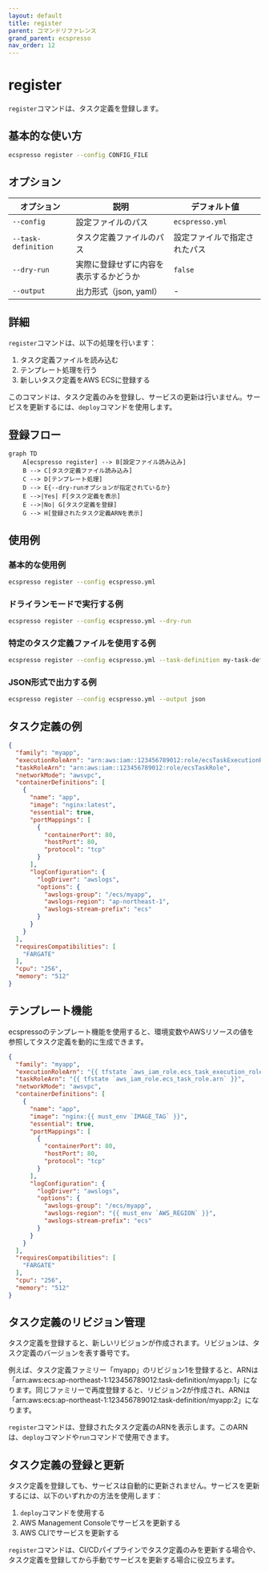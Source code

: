 ```yaml
---
layout: default
title: register
parent: コマンドリファレンス
grand_parent: ecspresso
nav_order: 12
---
```


# register

`register`コマンドは、タスク定義を登録します。

## 基本的な使い方

```bash
ecspresso register --config CONFIG_FILE
```

## オプション

| オプション | 説明 | デフォルト値 |
|------------|------|-------------|
| `--config` | 設定ファイルのパス | `ecspresso.yml` |
| `--task-definition` | タスク定義ファイルのパス | 設定ファイルで指定されたパス |
| `--dry-run` | 実際に登録せずに内容を表示するかどうか | `false` |
| `--output` | 出力形式（json, yaml） | - |

## 詳細

`register`コマンドは、以下の処理を行います：

1. タスク定義ファイルを読み込む
2. テンプレート処理を行う
3. 新しいタスク定義をAWS ECSに登録する

このコマンドは、タスク定義のみを登録し、サービスの更新は行いません。サービスを更新するには、`deploy`コマンドを使用します。

## 登録フロー

```mermaid
graph TD
    A[ecspresso register] --> B[設定ファイル読み込み]
    B --> C[タスク定義ファイル読み込み]
    C --> D[テンプレート処理]
    D --> E{--dry-runオプションが指定されているか}
    E -->|Yes| F[タスク定義を表示]
    E -->|No| G[タスク定義を登録]
    G --> H[登録されたタスク定義ARNを表示]
```

## 使用例

### 基本的な使用例

```bash
ecspresso register --config ecspresso.yml
```

### ドライランモードで実行する例

```bash
ecspresso register --config ecspresso.yml --dry-run
```

### 特定のタスク定義ファイルを使用する例

```bash
ecspresso register --config ecspresso.yml --task-definition my-task-def.json
```

### JSON形式で出力する例

```bash
ecspresso register --config ecspresso.yml --output json
```

## タスク定義の例

```json
{
  "family": "myapp",
  "executionRoleArn": "arn:aws:iam::123456789012:role/ecsTaskExecutionRole",
  "taskRoleArn": "arn:aws:iam::123456789012:role/ecsTaskRole",
  "networkMode": "awsvpc",
  "containerDefinitions": [
    {
      "name": "app",
      "image": "nginx:latest",
      "essential": true,
      "portMappings": [
        {
          "containerPort": 80,
          "hostPort": 80,
          "protocol": "tcp"
        }
      ],
      "logConfiguration": {
        "logDriver": "awslogs",
        "options": {
          "awslogs-group": "/ecs/myapp",
          "awslogs-region": "ap-northeast-1",
          "awslogs-stream-prefix": "ecs"
        }
      }
    }
  ],
  "requiresCompatibilities": [
    "FARGATE"
  ],
  "cpu": "256",
  "memory": "512"
}
```

## テンプレート機能

ecspressoのテンプレート機能を使用すると、環境変数やAWSリソースの値を参照してタスク定義を動的に生成できます。

```json
{
  "family": "myapp",
  "executionRoleArn": "{{ tfstate `aws_iam_role.ecs_task_execution_role.arn` }}",
  "taskRoleArn": "{{ tfstate `aws_iam_role.ecs_task_role.arn` }}",
  "networkMode": "awsvpc",
  "containerDefinitions": [
    {
      "name": "app",
      "image": "nginx:{{ must_env `IMAGE_TAG` }}",
      "essential": true,
      "portMappings": [
        {
          "containerPort": 80,
          "hostPort": 80,
          "protocol": "tcp"
        }
      ],
      "logConfiguration": {
        "logDriver": "awslogs",
        "options": {
          "awslogs-group": "/ecs/myapp",
          "awslogs-region": "{{ must_env `AWS_REGION` }}",
          "awslogs-stream-prefix": "ecs"
        }
      }
    }
  ],
  "requiresCompatibilities": [
    "FARGATE"
  ],
  "cpu": "256",
  "memory": "512"
}
```

## タスク定義のリビジョン管理

タスク定義を登録すると、新しいリビジョンが作成されます。リビジョンは、タスク定義のバージョンを表す番号です。

例えば、タスク定義ファミリー「myapp」のリビジョン1を登録すると、ARNは「arn:aws:ecs:ap-northeast-1:123456789012:task-definition/myapp:1」になります。同じファミリーで再度登録すると、リビジョン2が作成され、ARNは「arn:aws:ecs:ap-northeast-1:123456789012:task-definition/myapp:2」になります。

`register`コマンドは、登録されたタスク定義のARNを表示します。このARNは、`deploy`コマンドや`run`コマンドで使用できます。

## タスク定義の登録と更新

タスク定義を登録しても、サービスは自動的に更新されません。サービスを更新するには、以下のいずれかの方法を使用します：

1. `deploy`コマンドを使用する
2. AWS Management Consoleでサービスを更新する
3. AWS CLIでサービスを更新する

`register`コマンドは、CI/CDパイプラインでタスク定義のみを更新する場合や、タスク定義を登録してから手動でサービスを更新する場合に役立ちます。
